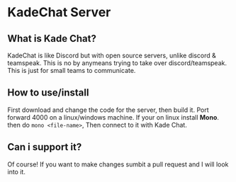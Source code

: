 # KadeChat Server
## What is Kade Chat?
KadeChat is like Discord but with open source servers, unlike discord & teamspeak.
This is no by anymeans trying to take over discord/teamspeak. This is just for small teams to communicate.
## How to use/install
First download and change the code for the server, then build it. Port forward 4000 on a linux/windows machine.
If your on linux install **Mono**. then do `mono <file-name>`, Then connect to it with Kade Chat.
## Can i support it?
Of course! If you want to make changes sumbit a pull request and I will look into it.
